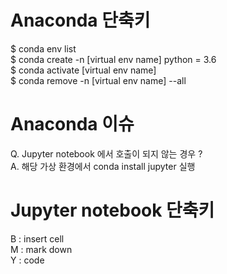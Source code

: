 Anaconda 단축키  
=========================  

$ conda env list  
$ conda create -n [virtual env name] python = 3.6  
$ conda activate [virtual env name]  
$ conda remove -n [virtual env name] --all    

Anaconda 이슈  
=========================  
Q. Jupyter notebook 에서 호출이 되지 않는 경우 ?    
A. 해당 가상 환경에서 conda install jupyter 실행    

Jupyter notebook 단축키   
=========================

B : insert cell  
M : mark down  
Y : code  
